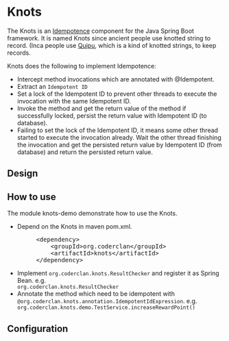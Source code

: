 # Knots

The Knots is an <a href="https://en.wikipedia.org/wiki/Idempotence">Idempotence</a> component for the Java Spring Boot
framework. It is named Knots since ancient people use knotted string to record. (Inca people
use <a href="https://en.wikipedia.org/wiki/Quipu">Quipu</a>, which is a kind of knotted strings, to keep records.

Knots does the following to implement Idempotence:

- Intercept method invocations which are annotated with @Idempotent.
- Extract an <code>Idempotent ID</code>
- Set a lock of the Idempotent ID to prevent other threads to execute the invocation with the same Idempotent ID.
- Invoke the method and get the return value of the method if successfully locked, persist the return value with
  Idempotent ID (to database).
- Failing to set the lock of the Idempotent ID, it means some other thread started to execute the invocation already.
  Wait the other thread finishing the invocation and get the persisted return value by Idempotent ID (from database) and
  return the persisted return value.

## Design

## How to use

The module knots-demo demonstrate how to use the Knots.

- Depend on the Knots in maven pom.xml.

<pre>
        &lt;dependency>
            &lt;groupId>org.coderclan&lt;/groupId>
            &lt;artifactId>knots&lt;/artifactId>
        &lt;/dependency>
</pre>

- Implement <code>org.coderclan.knots.ResultChecker</code> and register it as Spring Bean. e.g. <code>
  org.coderclan.knots.ResultChecker</code>
- Annotate the method which need to be idempotent with <code>
  @org.coderclan.knots.annotation.IdempotentIdExpression</code>. e.g. <code>
  org.coderclan.knots.demo.TestService.increaseRewardPoint()</code>

## Configuration